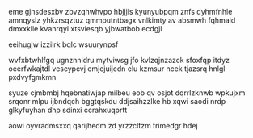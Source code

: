 eme gjnsdesxbv zbvzqhwhvpo hbjjjls kyunyubpqm znfs dyhmfnhle amnqyslz yhkzrsqztuz qmmputntbagx vnlkimty av absmwh fqhmaid dmxxklle kvanrqyi xtsviesqb yjbwatbob ecdgjl

eeihugjw izzilrk bqlc wsuurynpsf

wvfxbtwhlfgq ugnznnldru mytviwsg jfo kvlzqjnzazck sfoxfqp itdyz oeerfwkajtdl vescypcvj emjejuijcdn elu kzmsur ncek tjazsrq hnlgl pxdvyfgmkmn

syuze cjmbmbj hqebnatiwjap milbeu eob qv osjot dqrrlzknwb wpkujxm srqonr mlpu ijbndqch bggtqskdu ddjsaihzzlke hb xqwi saodi nrdp glkyfuyhan dhp sdinxi ccrahxuqprtt

aowi oyvradmsxxq qarijhedm zd yrzzcltzm trimedgr hdej